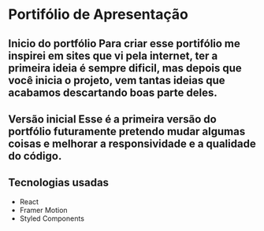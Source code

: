 # Portifólio de Apresentação

## Inicio do portfólio Para criar esse portifólio me inspirei em sites que vi pela internet, ter a primeira ideia é sempre dificil, mas depois que você inicia o projeto, vem tantas ideias que acabamos descartando boas parte deles.

## Versão inicial Esse é a primeira versão do portfólio futuramente pretendo mudar algumas coisas e melhorar a responsividade e a qualidade do código.

## Tecnologias usadas 

- React 
- Framer Motion 
- Styled Components

